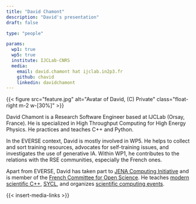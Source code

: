```yaml
---
title: "David Chamont"
description: "David's presentation"
draft: false

type: "people"

params:
  wp1: true
  wp5: true
  institute: IJCLab-CNRS
  media: 
    email: david.chamont hat ijclab.in2p3.fr
    github: chavid
    linkedin: davidchamont
---
```


{{< figure src="feature.jpg" alt="Avatar of David, (C) Private" class="float-right m-2 w-[30%]" >}}

David Chamont is a Research Software Engineer based at IJCLab (Orsay, France). He is specialized in High Throughput Computing for High Energy Physics. He practices and teaches C++ and Python.

In the EVERSE context, David is mostly involved in WP5. He helps to collect and sort training resources, advocates for self-training issues, and investigates the use of generative IA. Within WP1, he contributes to the relations with the RSE communities, especially the French ones. 

Apart from EVERSE, David has taken part to [JENA Computing Initiative](https://www.nupecc.org/jenaa/docs/report_wg2.pdf) and is member of the [French Committee for Open Science](https://www.ouvrirlascience.fr/software-and-source-codes-college/). He teaches [modern scientific C++](https://github.com/chavid/ModernScientificCpp), [SYCL](https://cc-fr.eu/gray-scott-school-2025/), and organizes [scientific computing events](https://indico.ijclab.in2p3.fr/category/509/). 

{{< insert-media-links >}}
